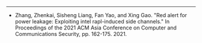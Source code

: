 ---
* Zhang, Zhenkai, Sisheng Liang, Fan Yao, and Xing Gao. "Red alert for power leakage: Exploiting intel rapl-induced side channels." In Proceedings of the 2021 ACM Asia Conference on Computer and Communications Security, pp. 162-175. 2021.




